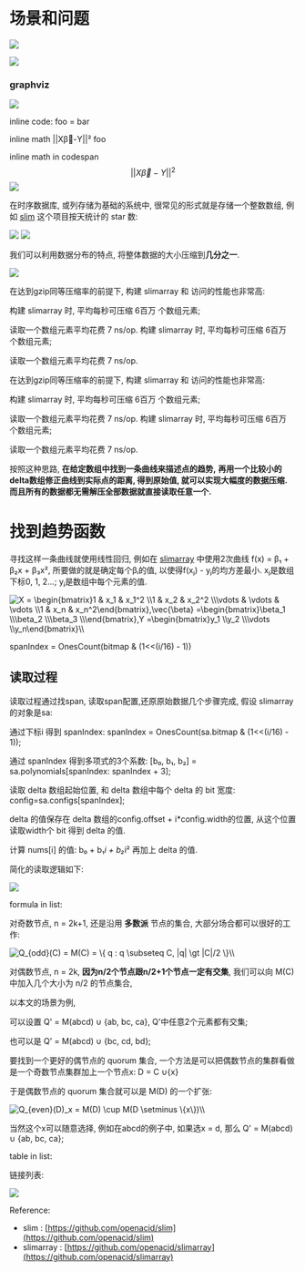 
# 场景和问题

![](https://gitee.com/drdrxp/bed/raw/_md2zhihu_foo/simple/md----acbd-d573c99c6cf5bbd0.jpg)

![](https://gitee.com/drdrxp/bed/raw/_md2zhihu_foo/simple/graphLRAHardedge--LinktextBRound-38e149134ebbdae5.jpg)

### graphviz

![](https://gitee.com/drdrxp/bed/raw/_md2zhihu_foo/simple/digraphRnodeshape=plaintextrankd-e723805f61ebc412.jpg)

inline code: foo = bar

inline math  ||Xβ⃗-Y||²  foo

inline math in codespan $$ ||X{\vec {\beta }}-Y||^{2} $$
![](https://gitee.com/drdrxp/bed/raw/_md2zhihu_foo/simple/18b61671112f3aeb-slim.jpg)

在时序数据库, 或列存储为基础的系统中, 很常见的形式就是存储一个整数数组,
例如 [slim](https://github.com/openacid/slim) 这个项目按天统计的 star 数:

![](https://gitee.com/drdrxp/bed/raw/_md2zhihu_foo/simple/18b61671112f3aeb-slim.jpg)
![](https://gitee.com/drdrxp/bed/raw/_md2zhihu_foo/simple/18b61671112f3aeb-slim.jpg)

我们可以利用数据分布的特点, 将整体数据的大小压缩到**几分之一**.

![](https://gitee.com/drdrxp/bed/raw/_md2zhihu_foo/simple/DatasizeDataSetgzipsizeslimarrys-511b012906c547ff.jpg)

在达到gzip同等压缩率的前提下, 构建 slimarray 和 访问的性能也非常高:

构建 slimarray 时, 平均每秒可压缩 6百万 个数组元素;

读取一个数组元素平均花费 7 ns/op.
构建 slimarray 时, 平均每秒可压缩 6百万 个数组元素;

读取一个数组元素平均花费 7 ns/op.




在达到gzip同等压缩率的前提下, 构建 slimarray 和 访问的性能也非常高:

构建 slimarray 时, 平均每秒可压缩 6百万 个数组元素;

读取一个数组元素平均花费 7 ns/op.
构建 slimarray 时, 平均每秒可压缩 6百万 个数组元素;

读取一个数组元素平均花费 7 ns/op.

按照这种思路, **在给定数组中找到一条曲线来描述点的趋势,**
**再用一个比较小的delta数组修正曲线到实际点的距离, 得到原始值, 就可以实现大幅度的数据压缩. 而且所有的数据都无需解压全部数据就直接读取任意一个.**

# 找到趋势函数

寻找这样一条曲线就使用线性回归,
例如在 [slimarray](https://github.com/openacid/slimarray) 中使用2次曲线 f(x) = β₁ + β₂x + β₃x², 所要做的就是确定每个βᵢ的值,
以使得f(xⱼ) - yⱼ的均方差最小. xⱼ是数组下标0, 1, 2...; yⱼ是数组中每个元素的值.

<img src="https://www.zhihu.com/equation?tex=X%20%3D%20%5Cbegin%7Bbmatrix%7D1%20%20%20%20%20%20%26%20x_1%20%20%20%20%26%20x_1%5E2%20%5C%5C1%20%20%20%20%20%20%26%20x_2%20%20%20%20%26%20x_2%5E2%20%5C%5C%5Cvdots%20%26%20%5Cvdots%20%26%20%5Cvdots%20%20%20%20%5C%5C1%20%20%20%20%20%20%26%20x_n%20%20%20%20%26%20x_n%5E2%5Cend%7Bbmatrix%7D%2C%5Cvec%7B%5Cbeta%7D%20%3D%5Cbegin%7Bbmatrix%7D%5Cbeta_1%20%5C%5C%5Cbeta_2%20%5C%5C%5Cbeta_3%20%5C%5C%5Cend%7Bbmatrix%7D%2CY%20%3D%5Cbegin%7Bbmatrix%7Dy_1%20%5C%5Cy_2%20%5C%5C%5Cvdots%20%5C%5Cy_n%5Cend%7Bbmatrix%7D%5C%5C" alt="X = \begin{bmatrix}1      & x_1    & x_1^2 \\1      & x_2    & x_2^2 \\\vdots & \vdots & \vdots    \\1      & x_n    & x_n^2\end{bmatrix},\vec{\beta} =\begin{bmatrix}\beta_1 \\\beta_2 \\\beta_3 \\\end{bmatrix},Y =\begin{bmatrix}y_1 \\y_2 \\\vdots \\y_n\end{bmatrix}\\" class="ee_img tr_noresize" eeimg="1">

spanIndex = OnesCount(bitmap &amp; (1&lt;&lt;(i/16) - 1))

## 读取过程

读取过程通过找span, 读取span配置,还原原始数据几个步骤完成, 假设 slimarray 的对象是sa:

通过下标i 得到 spanIndex: spanIndex = OnesCount(sa.bitmap &amp; (1&lt;&lt;(i/16) - 1));

通过 spanIndex 得到多项式的3个系数: [b₀, b₁, b₂] = sa.polynomials[spanIndex: spanIndex + 3];

读取 delta 数组起始位置, 和 delta 数组中每个 delta 的 bit 宽度: config=sa.configs[spanIndex];

delta 的值保存在 delta 数组的config.offset + i*config.width的位置, 从这个位置读取width个 bit 得到 delta 的值.

计算 nums[i] 的值: b₀ + b₁*i + b₂*i² 再加上 delta 的值.


简化的读取逻辑如下:

![](https://gitee.com/drdrxp/bed/raw/_md2zhihu_foo/simple/gofuncsmSlimArrayGetiint32uint32-1342107f36c6b014.jpg)

formula in list:

对奇数节点, n = 2k+1, 还是沿用 **多数派** 节点的集合, 大部分场合都可以很好的工作:

<img src="https://www.zhihu.com/equation?tex=Q_%7Bodd%7D%28C%29%20%3D%20M%28C%29%20%3D%20%5C%7B%20q%20%3A%20q%20%5Csubseteq%20C%2C%20%20%7Cq%7C%20%5Cgt%20%7CC%7C/2%20%5C%7D%5C%5C" alt="Q_{odd}(C) = M(C) = \{ q : q \subseteq C,  |q| \gt |C|/2 \}\\" class="ee_img tr_noresize" eeimg="1">


对偶数节点, n = 2k, **因为n/2个节点跟n/2+1个节点一定有交集**,
我们可以向 M(C) 中加入几个大小为 n/2 的节点集合,

以本文的场景为例,

可以设置 Q' = M(abcd) ∪ {ab, bc, ca}, Q'中任意2个元素都有交集;

也可以是 Q' = M(abcd) ∪ {bc, cd, bd};


要找到一个更好的偶节点的 quorum 集合, 一个方法是可以把偶数节点的集群看做是一个奇数节点集群加上一个节点x:
 D = C ∪{x} 

于是偶数节点的 quorum 集合就可以是 M(D) 的一个扩张:

<img src="https://www.zhihu.com/equation?tex=Q_%7Beven%7D%28D%29_x%20%3D%20M%28D%29%20%5Ccup%20M%28D%20%5Csetminus%20%5C%7Bx%5C%7D%29%5C%5C" alt="Q_{even}(D)_x = M(D) \cup M(D \setminus \{x\})\\" class="ee_img tr_noresize" eeimg="1">

当然这个x可以随意选择, 例如在abcd的例子中, 如果选x = d, 那么
Q' = M(abcd) ∪ {ab, bc, ca};



table in list:

链接列表:

![](https://gitee.com/drdrxp/bed/raw/_md2zhihu_foo/simple/---assetsslimjpgfobarabc-4eb2fd74bec19f90.jpg)





Reference:

- slim : [https://github.com/openacid/slim](https://github.com/openacid/slim)
- slimarray : [https://github.com/openacid/slimarray](https://github.com/openacid/slimarray)

[slim]: https://github.com/openacid/slim "slim"
[slimarray]: https://github.com/openacid/slimarray "slimarray"
